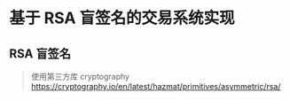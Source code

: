 # 基于 RSA 盲签名的交易系统实现

## RSA 盲签名
> 使用第三方库 cryptography
> https://cryptography.io/en/latest/hazmat/primitives/asymmetric/rsa/